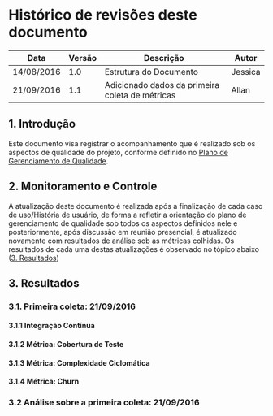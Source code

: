 # Histórico de revisões deste documento

|Data|Versão|Descrição|Autor|
|----|------|---------|-------|
| 14/08/2016| 1.0 |Estrutura do Documento |Jessica |
| 21/09/2016| 1.1 |Adicionado dados da primeira coleta de métricas |Allan   |

## 1. Introdução
Este documento visa registrar o acompanhamento que é realizado sob os aspectos de qualidade do projeto, conforme definido no [Plano de Gerenciamento de Qualidade](https://github.com/fga-gpp-mds/2016.2-SAS_FGA/wiki/Gerenciamento-de-Qualidade).

## 2. Monitoramento e Controle
A atualização deste documento é realizada após a finalização de cada caso de uso/História de usuário, de forma a refletir a orientação do plano de gerenciamento de qualidade sob todos os aspectos definidos nele e posteriormente, após discussão em reunião presencial, é atualizado novamente com resultados de análise sob as métricas colhidas. Os resultados de cada uma destas atualizações é observado no tópico abaixo ([3. Resultados](#3-resultados))

## 3. Resultados
### 3.1. Primeira coleta: 21/09/2016
#### 3.1.1 Integração Contínua
#### 3.1.2 Métrica: Cobertura de Teste
#### 3.1.3 Métrica: Complexidade Ciclomática
#### 3.1.4 Métrica: Churn
### 3.2 Análise sobre a primeira coleta: 21/09/2016